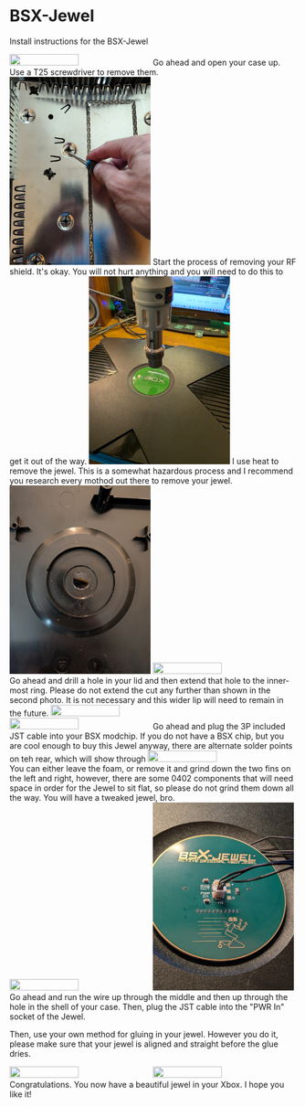 # BSX-Jewel
Install instructions for the BSX-Jewel

<img src="https://github.com/Bowlsnapper/BSX-Jewel/blob/main/PXL_20250827_233642128.MP.jpg" width=49% height=49%>
Go ahead and open your case up. Use a T25 screwdriver to remove them.

<img src="https://github.com/Bowlsnapper/BSX-Jewel/blob/main/PXL_20250827_234124070.jpg" width=49% height=49%>
Start the process of removing your RF shield. It's okay. You will not hurt anything and you will need to do this to get it out of the way.

<img src="https://github.com/Bowlsnapper/BSX-Jewel/blob/main/PXL_20250827_234937065.jpg" width=49% height=49%>
I use heat to remove the jewel. This is a somewhat hazardous process and I recommend you research every mothod out there to remove your jewel.

<img src="https://github.com/Bowlsnapper/BSX-Jewel/blob/main/PXL_20250828_000210607.jpg" width=49% height=49%>
<img src="https://github.com/Bowlsnapper/BSX-Jewel/blob/main/PXL_20250828_042152957.MP.jpg" width=49% height=49%>
Go ahead and drill a hole in your lid and then extend that hole to the inner-most ring. Please do not extend the cut any further than shown in the second photo. It is not necessary and this wider lip will need to remain in the future.

<img src="https://github.com/Bowlsnapper/BSX-Jewel/blob/main/PXL_20250828_002736081.MP.jpg" width=49% height=49%>
<img src="https://github.com/Bowlsnapper/BSX-Jewel/blob/main/PXL_20250828_065714333.MP.jpg" width=49% height=49%>
Go ahead and plug the 3P included JST cable into your BSX modchip. If you do not have a BSX chip, but you are cool enough to buy this Jewel anyway, there are alternate solder points on teh rear, which will show through

<img src="https://github.com/Bowlsnapper/BSX-Jewel/blob/main/PXL_20250828_071153859.jpg" width=49% height=49%>
You can either leave the foam, or remove it and grind down the two fins on the left and right, however, there are some 0402 components that will need space in order for the Jewel to sit flat, so please do not grind them down all the way. You will have a tweaked jewel, bro.

<img src="https://github.com/Bowlsnapper/BSX-Jewel/blob/main/PXL_20250828_071411991.MP.jpg" width=49% height=49%>
<img src="https://github.com/Bowlsnapper/BSX-Jewel/blob/main/PXL_20250828_071459296.jpg" width=49% height=49%>
Go ahead and run the wire up through the middle and then up through the hole in the shell of your case. Then, plug the JST cable into the "PWR In" socket of the Jewel.

Then, use your own method for gluing in your jewel. However you do it, please make sure that your jewel is aligned and straight before the glue dries. 

<img src="https://github.com/Bowlsnapper/BSX-Jewel/blob/main/PXL_20250828_034004222~2.jpg" width=49% height=49%>
<img src="https://github.com/Bowlsnapper/BSX-Jewel/blob/main/PXL_20250828_034004222~2.jpg" width=49% height=49%>
Congratulations. You now have a beautiful jewel in your Xbox. I hope you like it! 
